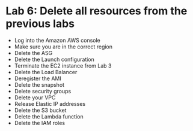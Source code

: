 # Lab 6: Delete all resources from the previous labs

* Log into the Amazon AWS console
* Make sure you are in the correct region
* Delete the ASG
* Delete the Launch configuration
* Terminate the EC2 instance from Lab 3
* Delete the Load Balancer
* Deregister the AMI
* Delete the snapshot
* Delete security groups
* Delete your VPC
* Release Elastic IP addresses
* Delete the S3 bucket
* Delete the Lambda function
* Delete the IAM roles
